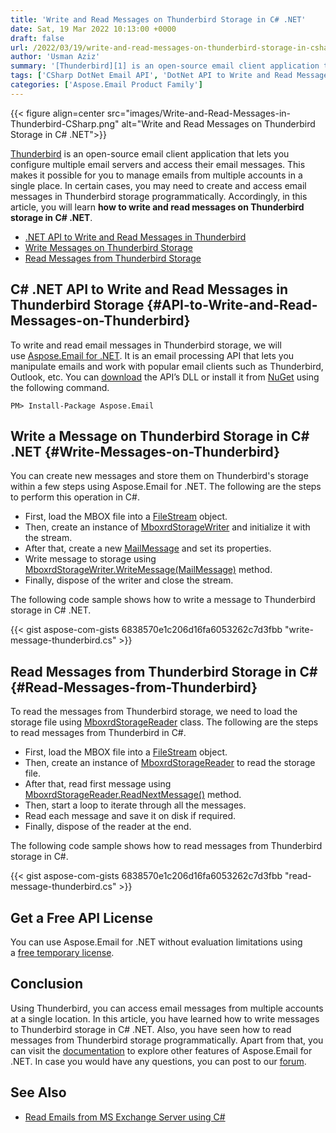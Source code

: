 ```yaml
---
title: 'Write and Read Messages on Thunderbird Storage in C# .NET'
date: Sat, 19 Mar 2022 10:13:00 +0000
draft: false
url: /2022/03/19/write-and-read-messages-on-thunderbird-storage-in-csharp/
author: 'Usman Aziz'
summary: '[Thunderbird][1] is an open-source email client application that lets you configure multiple email servers and access their email messages. This makes it possible for you to manage emails from multiple accounts in a single place. In certain cases, you may need to create and access email messages in Thunderbird storage programmatically. Accordingly, in this article, you will learn **how to write and read messages on Thunderbird storage in C# .NET**.'
tags: ['CSharp DotNet Email API', 'DotNet API to Write and Read Messages on Thunderbird', 'Read Messages from Thunderbird Storage in CSharp', 'Write Messages on Thunderbird Storage in Csharp']
categories: ['Aspose.Email Product Family']
---
```




{{< figure align=center src="images/Write-and-Read-Messages-in-Thunderbird-CSharp.png" alt="Write and Read Messages on Thunderbird Storage in C# .NET">}}


[Thunderbird][2] is an open-source email client application that lets you configure multiple email servers and access their email messages. This makes it possible for you to manage emails from multiple accounts in a single place. In certain cases, you may need to create and access email messages in Thunderbird storage programmatically. Accordingly, in this article, you will learn **how to write and read messages on Thunderbird storage in C# .NET**.

*   [.NET API to Write and Read Messages in Thunderbird][3]
*   [Write Messages on Thunderbird Storage][4]
*   [Read Messages from Thunderbird Storage][5]

## C# .NET API to Write and Read Messages in Thunderbird Storage {#API-to-Write-and-Read-Messages-on-Thunderbird}

To write and read email messages in Thunderbird storage, we will use [Aspose.Email for .NET][6]. It is an email processing API that lets you manipulate emails and work with popular email clients such as Thunderbird, Outlook, etc. You can [download][7] the API’s DLL or install it from [NuGet][8] using the following command.

```
PM> Install-Package Aspose.Email
```

## Write a Message on Thunderbird Storage in C# .NET {#Write-Messages-on-Thunderbird}

You can create new messages and store them on Thunderbird's storage within a few steps using Aspose.Email for .NET. The following are the steps to perform this operation in C#.

*   First, load the MBOX file into a [FileStream][9] object.
*   Then, create an instance of [MboxrdStorageWriter][10] and initialize it with the stream.
*   After that, create a new [MailMessage][11] and set its properties.
*   Write message to storage using [MboxrdStorageWriter.WriteMessage(MailMessage)][12] method.
*   Finally, dispose of the writer and close the stream.

The following code sample shows how to write a message to Thunderbird storage in C# .NET.

{{< gist aspose-com-gists 6838570e1c206d16fa6053262c7d3fbb "write-message-thunderbird.cs" >}}

## Read Messages from Thunderbird Storage in C# {#Read-Messages-from-Thunderbird}

To read the messages from Thunderbird storage, we need to load the storage file using [MboxrdStorageReader][13] class. The following are the steps to read messages from Thunderbird in C#.

*   First, load the MBOX file into a [FileStream][14] object.
*   Then, create an instance of [MboxrdStorageReader][15] to read the storage file.
*   After that, read first message using [MboxrdStorageReader.ReadNextMessage()][16] method.
*   Then, start a loop to iterate through all the messages.
*   Read each message and save it on disk if required.
*   Finally, dispose of the reader at the end.

The following code sample shows how to read messages from Thunderbird storage in C#.

{{< gist aspose-com-gists 6838570e1c206d16fa6053262c7d3fbb "read-message-thunderbird.cs" >}}

## Get a Free API License

You can use Aspose.Email for .NET without evaluation limitations using a [free temporary license][17].

## Conclusion

Using Thunderbird, you can access email messages from multiple accounts at a single location. In this article, you have learned how to write messages to Thunderbird storage in C# .NET. Also, you have seen how to read messages from Thunderbird storage programmatically. Apart from that, you can visit the [documentation][18] to explore other features of Aspose.Email for .NET. In case you would have any questions, you can post to our [forum][19].

## See Also

*   [Read Emails from MS Exchange Server using C#][20]




[1]: https://en.wikipedia.org/wiki/Mozilla_Thunderbird
[2]: https://en.wikipedia.org/wiki/Mozilla_Thunderbird
[3]: #API-to-Write-and-Read-Messages-on-Thunderbird
[4]: #Write-Messages-on-Thunderbird
[5]: #Read-Messages-from-Thunderbird
[6]: https://products.aspose.com/email/net/
[7]: https://downloads.aspose.com/email/net/
[8]: https://www.nuget.org/packages/Aspose.Email
[9]: https://docs.microsoft.com/en-us/dotnet/api/system.io.filestream
[10]: https://apireference.aspose.com/email/net/aspose.email.storage.mbox/mboxrdstoragewriter
[11]: https://apireference.aspose.com/email/net/aspose.email/mailmessage
[12]: https://apireference.aspose.com/email/net/aspose.email.storage.mbox/mboxrdstoragewriter/methods/writemessage
[13]: https://apireference.aspose.com/email/net/aspose.email.storage.mbox/mboxrdstoragereader
[14]: https://docs.microsoft.com/en-us/dotnet/api/system.io.filestream
[15]: https://apireference.aspose.com/email/net/aspose.email.storage.mbox/mboxrdstoragereader
[16]: https://apireference.aspose.com/email/net/aspose.email.storage.mbox/mboxrdstoragereader/methods/readnextmessage
[17]: https://products.aspose.com/email
[18]: https://docs.aspose.com/email/net/
[19]: https://forum.aspose.com/
[20]: https://blog.aspose.com/2020/11/20/read-emails-from-exchange-server-using-csharp/




